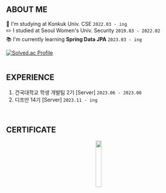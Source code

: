 ## ABOUT ME
🏫 I'm studying at Konkuk Univ. CSE `2022.03 - ing`
<br>
✏️ I studied at Seoul Women's Univ. Security `2019.03 - 2022.02`
<br>
📚 I'm currently learning **Spring Data JPA** `2023.03 - ing`
<br>

[![Solved.ac Profile](http://mazassumnida.wtf/api/v2/generate_badge?boj=dlawotn3)](https://solved.ac/dlawotn3/)
<br><br>

## EXPERIENCE
1. 건국대학교 학생 개발팀 2기 [Server] `2023.06 - 2023.08`
2. 디프만 14기 [Server] `2023.11 - ing`

<br>

## CERTIFICATE
<div style="text-align:center;">
  <img src="https://github.com/Ji-soo708/Ji-soo708/assets/69844138/0392c59a-5918-4fc9-aa02-1aeb900fe5ac" width="18%" height="18%">
</div>

